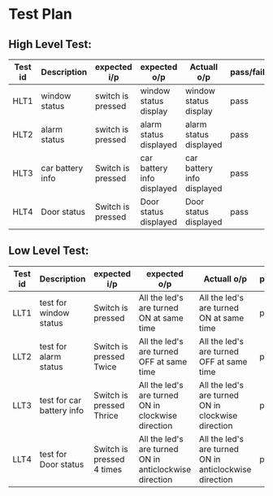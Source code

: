 # Test Plan
## High Level Test:
|Test id |Description |expected i/p |expected o/p |Actuall o/p |pass/fail |            
|---- |---- |---- |---- |----|----|
|HLT1 |window status  |switch is pressed |window status display |window status display |pass |
|HLT2 |alarm status |switch is pressed |alarm status displayed |alarm status displayed  |pass |
|HLT3 |car battery info  |Switch is pressed |car battery info displayed |car battery info displayed |pass |
|HLT4 |Door status |Switch is pressed |Door status displayed |Door status displayed |pass |


## Low Level Test:


|Test id |Description |expected i/p |expected o/p |Actuall o/p |pass/fail |
|---- |---- |---- |---- |----|----|
|LLT1 |test for window status |Switch is pressed |All the led's are turned ON at same time  |All the led's are turned ON at same time |pass |  
|LLT2 |test for alarm status  |Switch is pressed Twice |All the led's are turned OFF at same time  |All the led's are turned OFF at same time |pass |  
|LLT3 |test for car battery info |Switch is pressed Thrice |All the led's are turned ON in clockwise direction  |All the led's are turned ON in clockwise direction  |pass | 
|LLT4 |test for Door status|Switch is pressed 4 times |All the led's are turned ON in anticlockwise direction  |All the led's are turned ON in anticlockwise direction  |pass |
